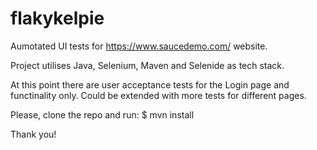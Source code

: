 # flakykelpie
Aumotated UI tests for https://www.saucedemo.com/ website.

Project utilises Java, Selenium, Maven 
and Selenide as tech stack.

At this point there are user acceptance tests for the Login page and functinality only.
Could be extended with more tests for different pages.

Please, clone the repo and run:
$ mvn install

Thank you!
